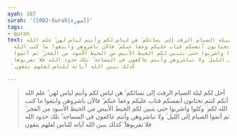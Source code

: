 ```yaml
---
ayah: 187
surah: '[[002-Surah|سورة]]'
tags:
- quran
text: أحل لكم ليلة الصيام الرفث إلى نسائكم ۚ هن لباس لكم وأنتم لباس لهن ۗ علم الله
  أنكم كنتم تختانون أنفسكم فتاب عليكم وعفا عنكم ۖ فالآن باشروهن وابتغوا ما كتب الله
  لكم ۚ وكلوا واشربوا حتى يتبين لكم الخيط الأبيض من الخيط الأسود من الفجر ۖ ثم أتموا
  الصيام إلى الليل ۚ ولا تباشروهن وأنتم عاكفون في المساجد ۗ تلك حدود الله فلا تقربوها
  ۗ كذلك يبين الله آياته للناس لعلهم يتقون

---
```

> أحل لكم ليلة الصيام الرفث إلى نسائكم ۚ هن لباس لكم وأنتم لباس لهن ۗ علم الله أنكم كنتم تختانون أنفسكم فتاب عليكم وعفا عنكم ۖ فالآن باشروهن وابتغوا ما كتب الله لكم ۚ وكلوا واشربوا حتى يتبين لكم الخيط الأبيض من الخيط الأسود من الفجر ۖ ثم أتموا الصيام إلى الليل ۚ ولا تباشروهن وأنتم عاكفون في المساجد ۗ تلك حدود الله فلا تقربوها ۗ كذلك يبين الله آياته للناس لعلهم يتقون

